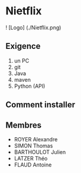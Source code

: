 # Nietflix

! [Logo] (./Nietflix.png)


## Exigence
1. un PC
2. git
3. Java
4. maven
5. Python (API)

## Comment installer



## Membres

* ROYER Alexandre
* SIMON Thomas
* BARTHOULOT Julien
* LATZER Théo
* FLAUD Antoine

